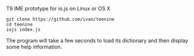 T9 IME prototype for io.js on Linux or OS X

```
git clone https://github.com/ivan/teenine
cd teenine
iojs index.js
```

The program will take a few seconds to load its dictionary and then display some help information.
